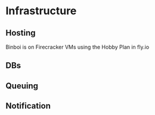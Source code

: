 # Infrastructure

## Hosting

Binboi is on Firecracker VMs using the Hobby Plan in fly.io

## DBs

## Queuing

## Notification